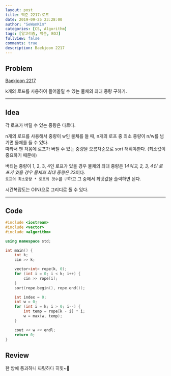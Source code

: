 ```yaml
---
layout: post
title: 백준 2217:로프
date: 2019-09-25 23:28:00
author: "SeWonKim"
categories: [CS, Algorithm]
tags: [알고리즘, 백준, BOJ]
fullview: false
comments: true
description: Baekjoon 2217
---
```


## Problem

[Baekjoon 2217](https://www.acmicpc.net/problem/2217)

k개의 로프를 사용하여 들어올릴 수 있는 물체의 최대 중량 구하기.

---

## Idea

각 로프가 버틸 수 있는 중량은 다르다.

n개의 로프를 사용해서 중량이 w인 물체를 들 때, n개의 로프 중 최소 중량이 n/w를 넘기면 물체를 들 수 있다.  
따라서 맨 처음에 로프가 버틸 수 있는 중량을 오름차순으로 sort 해줘야한다. (최소값이 중요하기 때문에)

버티는 중량이 1, 2, 3, 4인 로프가 있을 경우 물체의 최대 중량은 1*4이고,
2, 3, 4인 로프가 있을 경우 물체의 최대 중량은 2*3이다.  
`로프의 최소중량 * 로프의 갯수`를 구하고 그 중에서 최댓값을 출력하면 된다.

시간복잡도는 O(N)으로 그리디로 풀 수 있다.

---

## Code

```cpp
#include <iostream>
#include <vector>
#include <algorithm>

using namespace std;

int main() {
	int k;
	cin >> k;

	vector<int> rope(k, 0);
	for (int i = 0; i < k; i++) {
		cin >> rope[i];
	}
	sort(rope.begin(), rope.end());

	int index = 0;
	int w = 0;
	for (int i = k; i > 0; i--) {
		int temp = rope[k - i] * i;
		w = max(w, temp);
	}

	cout << w << endl;
	return 0;
}
```

## Review

한 방에 통과하니 짜릿하다 히힛~🥳
